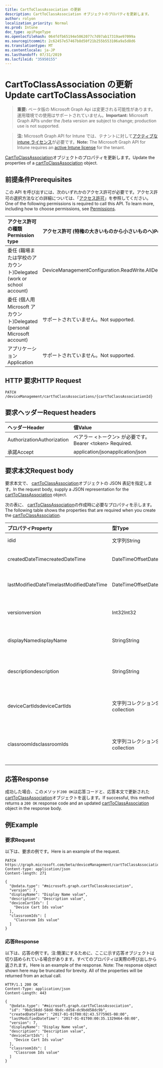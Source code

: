 ```yaml
---
title: CartToClassAssociation の更新
description: CartToClassAssociation オブジェクトのプロパティを更新します。
author: rolyon
localization_priority: Normal
ms.prod: Intune
doc_type: apiPageType
ms.openlocfilehash: 064fdfb65194e5062077c7d97ab17319ae97099a
ms.sourcegitcommit: 2c62457e57467b8d50f21b255b553106a9a5d8d6
ms.translationtype: MT
ms.contentlocale: ja-JP
ms.lasthandoff: 07/31/2019
ms.locfileid: "35950155"
---
```

# <a name="update-carttoclassassociation"></a><span data-ttu-id="6ee18-103">CartToClassAssociation の更新</span><span class="sxs-lookup"><span data-stu-id="6ee18-103">Update cartToClassAssociation</span></span>

> <span data-ttu-id="6ee18-104">**重要:** ベータ版の Microsoft Graph Api は変更される可能性があります。運用環境での使用はサポートされていません。</span><span class="sxs-lookup"><span data-stu-id="6ee18-104">**Important:** Microsoft Graph APIs under the /beta version are subject to change; production use is not supported.</span></span>

> <span data-ttu-id="6ee18-105">**注:** Microsoft Graph API for Intune では、テナントに対して[アクティブな intune ライセンス](https://go.microsoft.com/fwlink/?linkid=839381)が必要です。</span><span class="sxs-lookup"><span data-stu-id="6ee18-105">**Note:** The Microsoft Graph API for Intune requires an [active Intune license](https://go.microsoft.com/fwlink/?linkid=839381) for the tenant.</span></span>

<span data-ttu-id="6ee18-106">[CartToClassAssociation](../resources/intune-deviceconfig-carttoclassassociation.md)オブジェクトのプロパティを更新します。</span><span class="sxs-lookup"><span data-stu-id="6ee18-106">Update the properties of a [cartToClassAssociation](../resources/intune-deviceconfig-carttoclassassociation.md) object.</span></span>

## <a name="prerequisites"></a><span data-ttu-id="6ee18-107">前提条件</span><span class="sxs-lookup"><span data-stu-id="6ee18-107">Prerequisites</span></span>
<span data-ttu-id="6ee18-p101">この API を呼び出すには、次のいずれかのアクセス許可が必要です。アクセス許可の選択方法などの詳細については、「[アクセス許可](/graph/permissions-reference)」を参照してください。</span><span class="sxs-lookup"><span data-stu-id="6ee18-p101">One of the following permissions is required to call this API. To learn more, including how to choose permissions, see [Permissions](/graph/permissions-reference).</span></span>

|<span data-ttu-id="6ee18-110">アクセス許可の種類</span><span class="sxs-lookup"><span data-stu-id="6ee18-110">Permission type</span></span>|<span data-ttu-id="6ee18-111">アクセス許可 (特権の大きいものから小さいものへ)</span><span class="sxs-lookup"><span data-stu-id="6ee18-111">Permissions (from most to least privileged)</span></span>|
|:---|:---|
|<span data-ttu-id="6ee18-112">委任 (職場または学校のアカウント)</span><span class="sxs-lookup"><span data-stu-id="6ee18-112">Delegated (work or school account)</span></span>|<span data-ttu-id="6ee18-113">DeviceManagementConfiguration.ReadWrite.All</span><span class="sxs-lookup"><span data-stu-id="6ee18-113">DeviceManagementConfiguration.ReadWrite.All</span></span>|
|<span data-ttu-id="6ee18-114">委任 (個人用 Microsoft アカウント)</span><span class="sxs-lookup"><span data-stu-id="6ee18-114">Delegated (personal Microsoft account)</span></span>|<span data-ttu-id="6ee18-115">サポートされていません。</span><span class="sxs-lookup"><span data-stu-id="6ee18-115">Not supported.</span></span>|
|<span data-ttu-id="6ee18-116">アプリケーション</span><span class="sxs-lookup"><span data-stu-id="6ee18-116">Application</span></span>|<span data-ttu-id="6ee18-117">サポートされていません。</span><span class="sxs-lookup"><span data-stu-id="6ee18-117">Not supported.</span></span>|

## <a name="http-request"></a><span data-ttu-id="6ee18-118">HTTP 要求</span><span class="sxs-lookup"><span data-stu-id="6ee18-118">HTTP Request</span></span>
<!-- {
  "blockType": "ignored"
}
-->
``` http
PATCH /deviceManagement/cartToClassAssociations/{cartToClassAssociationId}
```

## <a name="request-headers"></a><span data-ttu-id="6ee18-119">要求ヘッダー</span><span class="sxs-lookup"><span data-stu-id="6ee18-119">Request headers</span></span>
|<span data-ttu-id="6ee18-120">ヘッダー</span><span class="sxs-lookup"><span data-stu-id="6ee18-120">Header</span></span>|<span data-ttu-id="6ee18-121">値</span><span class="sxs-lookup"><span data-stu-id="6ee18-121">Value</span></span>|
|:---|:---|
|<span data-ttu-id="6ee18-122">Authorization</span><span class="sxs-lookup"><span data-stu-id="6ee18-122">Authorization</span></span>|<span data-ttu-id="6ee18-123">ベアラー &lt;トークン&gt; が必要です。</span><span class="sxs-lookup"><span data-stu-id="6ee18-123">Bearer &lt;token&gt; Required.</span></span>|
|<span data-ttu-id="6ee18-124">承諾</span><span class="sxs-lookup"><span data-stu-id="6ee18-124">Accept</span></span>|<span data-ttu-id="6ee18-125">application/json</span><span class="sxs-lookup"><span data-stu-id="6ee18-125">application/json</span></span>|

## <a name="request-body"></a><span data-ttu-id="6ee18-126">要求本文</span><span class="sxs-lookup"><span data-stu-id="6ee18-126">Request body</span></span>
<span data-ttu-id="6ee18-127">要求本文で、 [cartToClassAssociation](../resources/intune-deviceconfig-carttoclassassociation.md)オブジェクトの JSON 表記を指定します。</span><span class="sxs-lookup"><span data-stu-id="6ee18-127">In the request body, supply a JSON representation for the [cartToClassAssociation](../resources/intune-deviceconfig-carttoclassassociation.md) object.</span></span>

<span data-ttu-id="6ee18-128">次の表に、 [cartToClassAssociation](../resources/intune-deviceconfig-carttoclassassociation.md)の作成時に必要なプロパティを示します。</span><span class="sxs-lookup"><span data-stu-id="6ee18-128">The following table shows the properties that are required when you create the [cartToClassAssociation](../resources/intune-deviceconfig-carttoclassassociation.md).</span></span>

|<span data-ttu-id="6ee18-129">プロパティ</span><span class="sxs-lookup"><span data-stu-id="6ee18-129">Property</span></span>|<span data-ttu-id="6ee18-130">型</span><span class="sxs-lookup"><span data-stu-id="6ee18-130">Type</span></span>|<span data-ttu-id="6ee18-131">説明</span><span class="sxs-lookup"><span data-stu-id="6ee18-131">Description</span></span>|
|:---|:---|:---|
|<span data-ttu-id="6ee18-132">id</span><span class="sxs-lookup"><span data-stu-id="6ee18-132">id</span></span>|<span data-ttu-id="6ee18-133">文字列</span><span class="sxs-lookup"><span data-stu-id="6ee18-133">String</span></span>|<span data-ttu-id="6ee18-134">エンティティのキー。</span><span class="sxs-lookup"><span data-stu-id="6ee18-134">Key of the entity.</span></span>|
|<span data-ttu-id="6ee18-135">createdDateTime</span><span class="sxs-lookup"><span data-stu-id="6ee18-135">createdDateTime</span></span>|<span data-ttu-id="6ee18-136">DateTimeOffset</span><span class="sxs-lookup"><span data-stu-id="6ee18-136">DateTimeOffset</span></span>|<span data-ttu-id="6ee18-137">オブジェクトが作成された DateTime。</span><span class="sxs-lookup"><span data-stu-id="6ee18-137">DateTime the object was created.</span></span>|
|<span data-ttu-id="6ee18-138">lastModifiedDateTime</span><span class="sxs-lookup"><span data-stu-id="6ee18-138">lastModifiedDateTime</span></span>|<span data-ttu-id="6ee18-139">DateTimeOffset</span><span class="sxs-lookup"><span data-stu-id="6ee18-139">DateTimeOffset</span></span>|<span data-ttu-id="6ee18-140">オブジェクトの最終更新の DateTime。</span><span class="sxs-lookup"><span data-stu-id="6ee18-140">DateTime the object was last modified.</span></span>|
|<span data-ttu-id="6ee18-141">version</span><span class="sxs-lookup"><span data-stu-id="6ee18-141">version</span></span>|<span data-ttu-id="6ee18-142">Int32</span><span class="sxs-lookup"><span data-stu-id="6ee18-142">Int32</span></span>|<span data-ttu-id="6ee18-143">CartToClassAssociation のバージョン。</span><span class="sxs-lookup"><span data-stu-id="6ee18-143">Version of the CartToClassAssociation.</span></span>|
|<span data-ttu-id="6ee18-144">displayName</span><span class="sxs-lookup"><span data-stu-id="6ee18-144">displayName</span></span>|<span data-ttu-id="6ee18-145">String</span><span class="sxs-lookup"><span data-stu-id="6ee18-145">String</span></span>|<span data-ttu-id="6ee18-146">管理者が指定した、デバイス構成の名前。</span><span class="sxs-lookup"><span data-stu-id="6ee18-146">Admin provided name of the device configuration.</span></span>|
|<span data-ttu-id="6ee18-147">description</span><span class="sxs-lookup"><span data-stu-id="6ee18-147">description</span></span>|<span data-ttu-id="6ee18-148">String</span><span class="sxs-lookup"><span data-stu-id="6ee18-148">String</span></span>|<span data-ttu-id="6ee18-149">CartToClassAssociation の管理者提供の説明。</span><span class="sxs-lookup"><span data-stu-id="6ee18-149">Admin provided description of the CartToClassAssociation.</span></span>|
|<span data-ttu-id="6ee18-150">deviceCartIds</span><span class="sxs-lookup"><span data-stu-id="6ee18-150">deviceCartIds</span></span>|<span data-ttu-id="6ee18-151">文字列コレクション</span><span class="sxs-lookup"><span data-stu-id="6ee18-151">String collection</span></span>|<span data-ttu-id="6ee18-152">クラスに関連付けられるデバイスカートの識別子。</span><span class="sxs-lookup"><span data-stu-id="6ee18-152">Identifiers of device carts to be associated with classes.</span></span>|
|<span data-ttu-id="6ee18-153">classroomIds</span><span class="sxs-lookup"><span data-stu-id="6ee18-153">classroomIds</span></span>|<span data-ttu-id="6ee18-154">文字列コレクション</span><span class="sxs-lookup"><span data-stu-id="6ee18-154">String collection</span></span>|<span data-ttu-id="6ee18-155">デバイスカートに関連付ける教室の識別子。</span><span class="sxs-lookup"><span data-stu-id="6ee18-155">Identifiers of classrooms to be associated with device carts.</span></span>|



## <a name="response"></a><span data-ttu-id="6ee18-156">応答</span><span class="sxs-lookup"><span data-stu-id="6ee18-156">Response</span></span>
<span data-ttu-id="6ee18-157">成功した場合、このメソッド`200 OK`は応答コードと、応答本文で更新された[cartToClassAssociation](../resources/intune-deviceconfig-carttoclassassociation.md)オブジェクトを返します。</span><span class="sxs-lookup"><span data-stu-id="6ee18-157">If successful, this method returns a `200 OK` response code and an updated [cartToClassAssociation](../resources/intune-deviceconfig-carttoclassassociation.md) object in the response body.</span></span>

## <a name="example"></a><span data-ttu-id="6ee18-158">例</span><span class="sxs-lookup"><span data-stu-id="6ee18-158">Example</span></span>

### <a name="request"></a><span data-ttu-id="6ee18-159">要求</span><span class="sxs-lookup"><span data-stu-id="6ee18-159">Request</span></span>
<span data-ttu-id="6ee18-160">以下は、要求の例です。</span><span class="sxs-lookup"><span data-stu-id="6ee18-160">Here is an example of the request.</span></span>
``` http
PATCH https://graph.microsoft.com/beta/deviceManagement/cartToClassAssociations/{cartToClassAssociationId}
Content-type: application/json
Content-length: 271

{
  "@odata.type": "#microsoft.graph.cartToClassAssociation",
  "version": 7,
  "displayName": "Display Name value",
  "description": "Description value",
  "deviceCartIds": [
    "Device Cart Ids value"
  ],
  "classroomIds": [
    "Classroom Ids value"
  ]
}
```

### <a name="response"></a><span data-ttu-id="6ee18-161">応答</span><span class="sxs-lookup"><span data-stu-id="6ee18-161">Response</span></span>
<span data-ttu-id="6ee18-p102">以下は、応答の例です。注:簡潔にするために、ここに示す応答オブジェクトは切り詰められている場合があります。すべてのプロパティは実際の呼び出しから返されます。</span><span class="sxs-lookup"><span data-stu-id="6ee18-p102">Here is an example of the response. Note: The response object shown here may be truncated for brevity. All of the properties will be returned from an actual call.</span></span>
``` http
HTTP/1.1 200 OK
Content-Type: application/json
Content-Length: 443

{
  "@odata.type": "#microsoft.graph.cartToClassAssociation",
  "id": "9bdc58dd-58dd-9bdc-dd58-dc9bdd58dc9b",
  "createdDateTime": "2017-01-01T00:02:43.5775965-08:00",
  "lastModifiedDateTime": "2017-01-01T00:00:35.1329464-08:00",
  "version": 7,
  "displayName": "Display Name value",
  "description": "Description value",
  "deviceCartIds": [
    "Device Cart Ids value"
  ],
  "classroomIds": [
    "Classroom Ids value"
  ]
}
```





